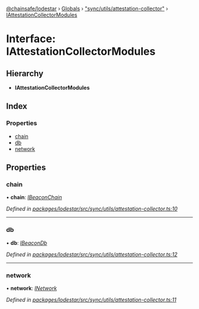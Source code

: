 [@chainsafe/lodestar](../README.md) › [Globals](../globals.md) › ["sync/utils/attestation-collector"](../modules/_sync_utils_attestation_collector_.md) › [IAttestationCollectorModules](_sync_utils_attestation_collector_.iattestationcollectormodules.md)

# Interface: IAttestationCollectorModules

## Hierarchy

* **IAttestationCollectorModules**

## Index

### Properties

* [chain](_sync_utils_attestation_collector_.iattestationcollectormodules.md#chain)
* [db](_sync_utils_attestation_collector_.iattestationcollectormodules.md#db)
* [network](_sync_utils_attestation_collector_.iattestationcollectormodules.md#network)

## Properties

###  chain

• **chain**: *[IBeaconChain](_chain_interface_.ibeaconchain.md)*

*Defined in [packages/lodestar/src/sync/utils/attestation-collector.ts:10](https://github.com/ChainSafe/lodestar/blob/af95f0522/packages/lodestar/src/sync/utils/attestation-collector.ts#L10)*

___

###  db

• **db**: *[IBeaconDb](_db_api_beacon_interface_.ibeacondb.md)*

*Defined in [packages/lodestar/src/sync/utils/attestation-collector.ts:12](https://github.com/ChainSafe/lodestar/blob/af95f0522/packages/lodestar/src/sync/utils/attestation-collector.ts#L12)*

___

###  network

• **network**: *[INetwork](_network_interface_.inetwork.md)*

*Defined in [packages/lodestar/src/sync/utils/attestation-collector.ts:11](https://github.com/ChainSafe/lodestar/blob/af95f0522/packages/lodestar/src/sync/utils/attestation-collector.ts#L11)*
